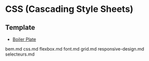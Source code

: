 # CSS (Cascading Style Sheets)


## Template

- [Boiler Plate](boiler-plate.css)

bem.md
css.md
flexbox.md
font.md
grid.md
responsive-design.md
selecteurs.md
